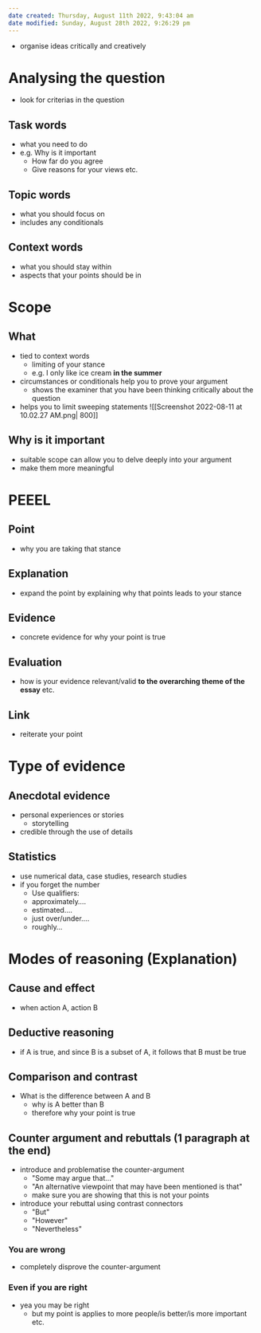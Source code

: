 ```yaml
---
date created: Thursday, August 11th 2022, 9:43:04 am
date modified: Sunday, August 28th 2022, 9:26:29 pm
---
```

- organise ideas critically and creatively

# Analysing the question

- look for criterias in the question

## Task words

- what you need to do
- e.g. Why is it important
	- How far do you agree
	- Give reasons for your views etc.

## Topic words

- what you should focus on
- includes any conditionals

## Context words

- what you should stay within
- aspects that your points should be in

# Scope

## What

- tied to context words
	- limiting of your stance
	- e.g. I only like ice cream **in the summer**
- circumstances or conditionals help you to prove your argument
	- shows the examiner that you have been thinking critically about the question
- helps you to limit sweeping statements
![[Screenshot 2022-08-11 at 10.02.27 AM.png| 800]]

## Why is it important

- suitable scope can allow you to delve deeply into your argument
- make them more meaningful

# PEEEL

## Point

- why you are taking that stance

## Explanation

- expand the point by explaining why that points leads to your stance

## Evidence

- concrete evidence for why your point is true

## Evaluation

- how is your evidence relevant/valid **to the overarching theme of the essay** etc.

## Link

- reiterate your point

# Type of evidence

## Anecdotal evidence

- personal experiences or stories
	- storytelling
- credible through the use of details

## Statistics

- use numerical data, case studies, research studies
- if you forget the number
	- Use qualifiers: 
	- approximately….
	- estimated….
	- just over/under….
	- roughly…

# Modes of reasoning (Explanation)

## Cause and effect

- when action A, action B

## Deductive reasoning

- if A is true, and since B is a subset of A, it follows that B must be true

## Comparison and contrast

- What is the difference between A and B
	- why is A better than B
	- therefore why your point is true

## Counter argument and rebuttals (1 paragraph at the end)

- introduce and problematise the counter-argument
	- "Some may argue that…"
	- "An alternative viewpoint that may have been mentioned is that"
	- make sure you are showing that this is not your points
- introduce your rebuttal using contrast connectors
	- "But"
	- "However"
	- "Nevertheless"

### You are wrong

- completely disprove the counter-argument

### Even if you are right

- yea you may be right
	- but my point is applies to more people/is better/is more important etc.